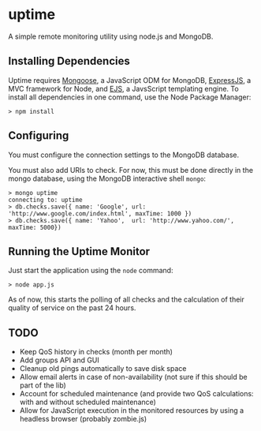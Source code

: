 uptime
======

A simple remote monitoring utility using node.js and MongoDB.

Installing Dependencies
-----------------------

Uptime requires [Mongoose](http://mongoosejs.com/), a JavaScript ODM for MongoDB, [ExpressJS](http://expressjs.com/index.html), a MVC framework for Node, and [EJS](https://github.com/visionmedia/ejs), a JavsScript templating engine. To install all dependencies in one command, use the Node Package Manager:

    > npm install

Configuring
-----------

You must configure the connection settings to the MongoDB database.

You must also add URIs to check. For now, this must be done directly in the mongo database, using the MongoDB interactive shell `mongo`:

    > mongo uptime
    connecting to: uptime
    > db.checks.save({ name: 'Google', url: 'http://www.google.com/index.html', maxTime: 1000 })
    > db.checks.save({ name: 'Yahoo',  url: 'http://www.yahoo.com/', maxTime: 5000})

Running the Uptime Monitor
--------------------------

Just start the application using the `node` command:

    > node app.js

As of now, this starts the polling of all checks and the calculation of their quality of service on the past 24 hours.

TODO
----

* Keep QoS history in checks (month per month)
* Add groups API and GUI
* Cleanup old pings automatically to save disk space
* Allow email alerts in case of non-availability (not sure if this should be part of the lib)
* Account for scheduled maintenance (and provide two QoS calculations: with and without scheduled maintenance)
* Allow for JavaScript execution in the monitored resources by using a headless browser (probably zombie.js)
